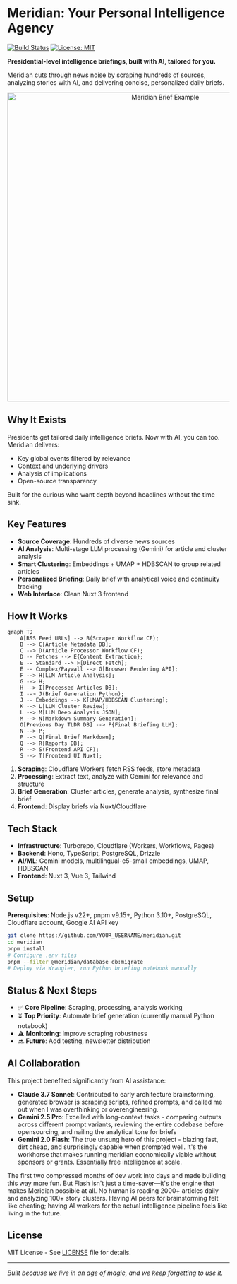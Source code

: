 # Meridian: Your Personal Intelligence Agency

[![Build Status](https://img.shields.io/github/actions/workflow/status/iliane5/meridian/deploy-services.yaml?branch=main)](https://github.com/iliane5/meridian/actions/workflows/deploy-services.yaml)
[![License: MIT](https://img.shields.io/badge/License-MIT-yellow.svg)](https://opensource.org/licenses/MIT)

**Presidential-level intelligence briefings, built with AI, tailored for you.**

Meridian cuts through news noise by scraping hundreds of sources, analyzing stories with AI, and delivering concise, personalized daily briefs.

<p align="center">
  <img src="path/to/your/screenshot.png" alt="Meridian Brief Example" width="700"/>
</p>

## Why It Exists

Presidents get tailored daily intelligence briefs. Now with AI, you can too. Meridian delivers:

- Key global events filtered by relevance
- Context and underlying drivers
- Analysis of implications
- Open-source transparency

Built for the curious who want depth beyond headlines without the time sink.

## Key Features

- **Source Coverage**: Hundreds of diverse news sources
- **AI Analysis**: Multi-stage LLM processing (Gemini) for article and cluster analysis
- **Smart Clustering**: Embeddings + UMAP + HDBSCAN to group related articles
- **Personalized Briefing**: Daily brief with analytical voice and continuity tracking
- **Web Interface**: Clean Nuxt 3 frontend

## How It Works

```mermaid
graph TD
    A[RSS Feed URLs] --> B(Scraper Workflow CF);
    B --> C[Article Metadata DB];
    C --> D(Article Processor Workflow CF);
    D -- Fetches --> E{Content Extraction};
    E -- Standard --> F[Direct Fetch];
    E -- Complex/Paywall --> G[Browser Rendering API];
    F --> H[LLM Article Analysis];
    G --> H;
    H --> I[Processed Articles DB];
    I --> J(Brief Generation Python);
    J -- Embeddings --> K[UMAP/HDBSCAN Clustering];
    K --> L[LLM Cluster Review];
    L --> M[LLM Deep Analysis JSON];
    M --> N[Markdown Summary Generation];
    O[Previous Day TLDR DB] --> P{Final Briefing LLM};
    N --> P;
    P --> Q[Final Brief Markdown];
    Q --> R[Reports DB];
    R --> S(Frontend API CF);
    S --> T[Frontend UI Nuxt];
```

1. **Scraping**: Cloudflare Workers fetch RSS feeds, store metadata
2. **Processing**: Extract text, analyze with Gemini for relevance and structure
3. **Brief Generation**: Cluster articles, generate analysis, synthesize final brief
4. **Frontend**: Display briefs via Nuxt/Cloudflare

## Tech Stack

- **Infrastructure**: Turborepo, Cloudflare (Workers, Workflows, Pages)
- **Backend**: Hono, TypeScript, PostgreSQL, Drizzle
- **AI/ML**: Gemini models, multilingual-e5-small embeddings, UMAP, HDBSCAN
- **Frontend**: Nuxt 3, Vue 3, Tailwind

## Setup

**Prerequisites**: Node.js v22+, pnpm v9.15+, Python 3.10+, PostgreSQL, Cloudflare account, Google AI API key

```bash
git clone https://github.com/YOUR_USERNAME/meridian.git
cd meridian
pnpm install
# Configure .env files
pnpm --filter @meridian/database db:migrate
# Deploy via Wrangler, run Python briefing notebook manually
```

## Status & Next Steps

- ✅ **Core Pipeline**: Scraping, processing, analysis working
- ⏳ **Top Priority**: Automate brief generation (currently manual Python notebook)
- ⚠️ **Monitoring**: Improve scraping robustness
- 🔜 **Future**: Add testing, newsletter distribution

## AI Collaboration

This project benefited significantly from AI assistance:

- **Claude 3.7 Sonnet**: Contributed to early architecture brainstorming, generated browser js scraping scripts, refined prompts, and called me out when I was overthinking or overengineering.
- **Gemini 2.5 Pro**: Excelled with long-context tasks - comparing outputs across different prompt variants, reviewing the entire codebase before opensourcing, and nailing the analytical tone for briefs
- **Gemini 2.0 Flash**: The true unsung hero of this project - blazing fast, dirt cheap, and surprisingly capable when prompted well. It's the workhorse that makes running meridian economically viable without sponsors or grants. Essentially free intelligence at scale.

The first two compressed months of dev work into days and made building this way more fun. But Flash isn't just a time-saver—it's the engine that makes Meridian possible at all. No human is reading 2000+ articles daily and analyzing 100+ story clusters. Having AI peers for brainstorming felt like cheating; having AI workers for the actual intelligence pipeline feels like living in the future.

## License

MIT License - See [LICENSE](./LICENSE) file for details.

---

_Built because we live in an age of magic, and we keep forgetting to use it._
